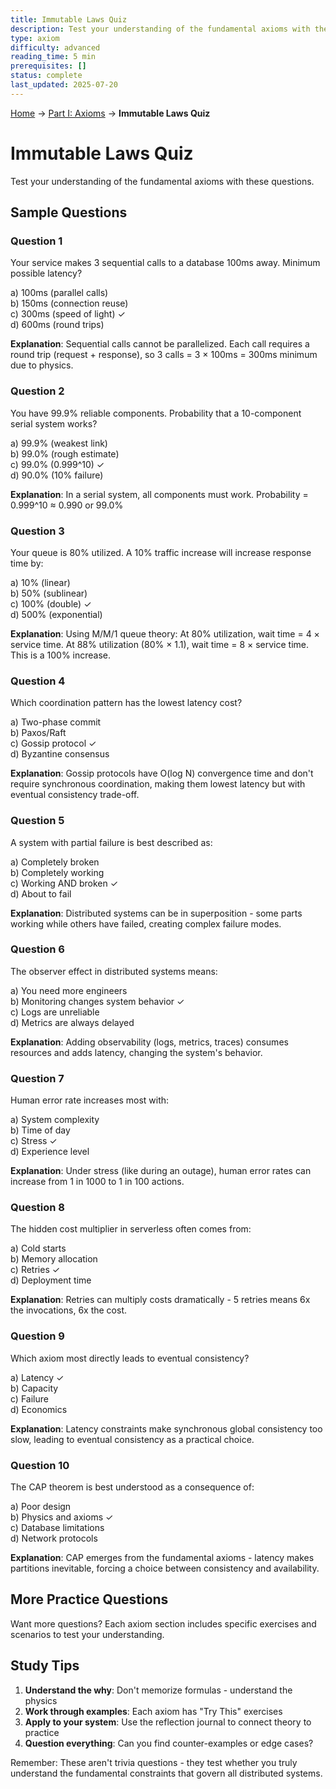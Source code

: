 ```yaml
---
title: Immutable Laws Quiz
description: Test your understanding of the fundamental axioms with these questions.
type: axiom
difficulty: advanced
reading_time: 5 min
prerequisites: []
status: complete
last_updated: 2025-07-20
---
```


<!-- Navigation -->
[Home](/) → [Part I: Axioms](/part1-axioms/) → **Immutable Laws Quiz**


# Immutable Laws Quiz

Test your understanding of the fundamental axioms with these questions.

## Sample Questions

### Question 1
Your service makes 3 sequential calls to a database 100ms away. Minimum possible latency?

a) 100ms (parallel calls)  
b) 150ms (connection reuse)  
c) 300ms (speed of light) ✓  
d) 600ms (round trips)

**Explanation**: Sequential calls cannot be parallelized. Each call requires a round trip (request + response), so 3 calls = 3 × 100ms = 300ms minimum due to physics.

### Question 2
You have 99.9% reliable components. Probability that a 10-component serial system works?

a) 99.9% (weakest link)  
b) 99.0% (rough estimate)  
c) 99.0% (0.999^10) ✓  
d) 90.0% (10% failure)

**Explanation**: In a serial system, all components must work. Probability = 0.999^10 ≈ 0.990 or 99.0%

### Question 3
Your queue is 80% utilized. A 10% traffic increase will increase response time by:

a) 10% (linear)  
b) 50% (sublinear)  
c) 100% (double) ✓  
d) 500% (exponential)

**Explanation**: Using M/M/1 queue theory: At 80% utilization, wait time = 4 × service time. At 88% utilization (80% × 1.1), wait time = 8 × service time. This is a 100% increase.

### Question 4
Which coordination pattern has the lowest latency cost?

a) Two-phase commit  
b) Paxos/Raft  
c) Gossip protocol ✓  
d) Byzantine consensus

**Explanation**: Gossip protocols have O(log N) convergence time and don't require synchronous coordination, making them lowest latency but with eventual consistency trade-off.

### Question 5
A system with partial failure is best described as:

a) Completely broken  
b) Completely working  
c) Working AND broken ✓  
d) About to fail

**Explanation**: Distributed systems can be in superposition - some parts working while others have failed, creating complex failure modes.

### Question 6
The observer effect in distributed systems means:

a) You need more engineers  
b) Monitoring changes system behavior ✓  
c) Logs are unreliable  
d) Metrics are always delayed

**Explanation**: Adding observability (logs, metrics, traces) consumes resources and adds latency, changing the system's behavior.

### Question 7
Human error rate increases most with:

a) System complexity  
b) Time of day  
c) Stress ✓  
d) Experience level

**Explanation**: Under stress (like during an outage), human error rates can increase from 1 in 1000 to 1 in 100 actions.

### Question 8
The hidden cost multiplier in serverless often comes from:

a) Cold starts  
b) Memory allocation  
c) Retries ✓  
d) Deployment time

**Explanation**: Retries can multiply costs dramatically - 5 retries means 6x the invocations, 6x the cost.

### Question 9
Which axiom most directly leads to eventual consistency?

a) Latency ✓  
b) Capacity  
c) Failure  
d) Economics

**Explanation**: Latency constraints make synchronous global consistency too slow, leading to eventual consistency as a practical choice.

### Question 10
The CAP theorem is best understood as a consequence of:

a) Poor design  
b) Physics and axioms ✓  
c) Database limitations  
d) Network protocols

**Explanation**: CAP emerges from the fundamental axioms - latency makes partitions inevitable, forcing a choice between consistency and availability.

## More Practice Questions

Want more questions? Each axiom section includes specific exercises and scenarios to test your understanding.

## Study Tips

1. **Understand the why**: Don't memorize formulas - understand the physics
2. **Work through examples**: Each axiom has "Try This" exercises
3. **Apply to your system**: Use the reflection journal to connect theory to practice
4. **Question everything**: Can you find counter-examples or edge cases?

Remember: These aren't trivia questions - they test whether you truly understand the fundamental constraints that govern all distributed systems.
